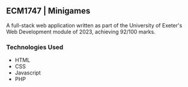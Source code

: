 ## ECM1747 | Minigames
A full-stack web application written as part of the University of Exeter's Web Development module of 2023, achieving 92/100 marks.

### Technologies Used
- HTML
- CSS
- Javascript
- PHP
